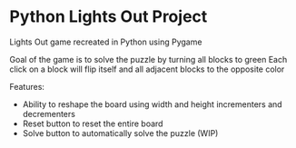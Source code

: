 # Python Lights Out Project
Lights Out game recreated in Python using Pygame

Goal of the game is to solve the puzzle by turning all blocks to green
Each click on a block will flip itself and all adjacent blocks to the opposite color

Features:
- Ability to reshape the board using width and height incrementers and decrementers
- Reset button to reset the entire board
- Solve button to automatically solve the puzzle (WIP)
